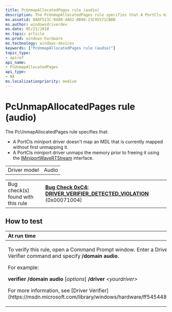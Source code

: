```yaml
---
title: PcUnmapAllocatedPages rule (audio)
description: The PcUnmapAllocatedPages rule specifies that A PortCls miniport driver doesn't map an MDL that is currently mapped without first unmapping it.A PortCls miniport driver unmaps the memory prior to freeing it using the IMiniportWaveRTStream interface.
ms.assetid: 0ADF523C-9480-4AD2-8B98-23C95571CB0B
ms.author: windowsdriverdev
ms.date: 05/21/2018
ms.topic: article
ms.prod: windows-hardware
ms.technology: windows-devices
keywords: ["PcUnmapAllocatedPages rule (audio)"]
topic_type:
- apiref
api_name:
- PcUnmapAllocatedPages
api_type:
- NA
ms.localizationpriority: medium
---
```


# PcUnmapAllocatedPages rule (audio)


The PcUnmapAllocatedPages rule specifies that:

-   A PortCls miniport driver doesn't map an MDL that is currently mapped without first unmapping it.
-   A PortCls miniport driver unmaps the memory prior to freeing it using the [IMiniportWaveRTStream](https://msdn.microsoft.com/library/windows/hardware/ff536738) interface.

|              |       |
|--------------|-------|
| Driver model | Audio |

|                                   |                                                                                                                                       |
|-----------------------------------|---------------------------------------------------------------------------------------------------------------------------------------|
| Bug check(s) found with this rule | [**Bug Check 0xC4: DRIVER\_VERIFIER\_DETECTED\_VIOLATION**](https://msdn.microsoft.com/library/windows/hardware/ff560187) (0x00071004) |

How to test
-----------

<table>
<colgroup>
<col width="100%" />
</colgroup>
<thead>
<tr class="header">
<th align="left">At run time</th>
</tr>
</thead>
<tbody>
<tr class="odd">
<td align="left"><p>To verify this rule, open a Command Prompt window. Enter a Driver Verifier command and specify <strong>/domain audio</strong>.</p>
<p>For example:</p>
<p><strong>verifier /domain audio</strong> [<em>options</em>] <strong>/driver</strong> <em>&lt;yourdriver&gt;</em></p>
<p>For more information, see [Driver Verifier](https://msdn.microsoft.com/library/windows/hardware/ff545448).</p></td>
</tr>
</tbody>
</table>

 

 

 





